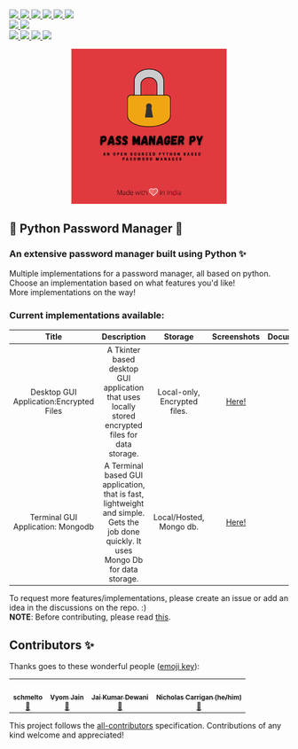 <p>
<br>
    <a href="" alt="License">
        <img src="https://img.shields.io/github/license/SamDev98/password-manager-py?style=for-the-badge"/>
    </a>
    <a href="https://github.com/SamDev98/password-manager-py/releases" alt="Releases">
        <img src="https://img.shields.io/github/v/release/SamDev98/password-manager-py?include_prereleases&style=for-the-badge"/>
    </a>
    <a href="" alt="Maintained">
        <img src="https://img.shields.io/maintenance/yes/2021?style=for-the-badge"/>
    </a>
    <a href="" alt="Contributors">
        <img src="https://img.shields.io/github/contributors/samdev98/password-manager-py.svg?style=for-the-badge"/>
    </a>
    <a href="https://discord.gg/7sSs4AC3ey" alt="Discord">
        <img src="https://img.shields.io/discord/813065529639436328?style=for-the-badge"/>
    </a>
    <a href="https://www.linkedin.com/in/sambhavrakhe" alt="Linkedin">
        <img src="https://img.shields.io/badge/-LinkedIn-black.svg?style=for-the-badge&logo=linkedin&colorB=555"/>
    </a>
<br>
    <a href="https://github.com/SamDev98/password-manager-py/network/members" alt="Forks">
        <img src="https://img.shields.io/github/forks/SamDev98/password-manager-py.svg?style=for-the-badge"/>
    </a>
    <a href="https://github.com/SamDev98/password-manager-py/stargazers" alt="Stars">
        <img src="https://img.shields.io/github/stars/SamDev98/password-manager-py.svg?style=for-the-badge"/>
    </a>
<br>
    <a href="" alt="Build Status">
        <img src="https://github.com/samdev98/password-manager-py/actions/workflows/python-app.yml/badge.svg"/>
    </a>
    <a href="" alt="Greetings">
        <img src="https://github.com/samdev98/password-manager-py/actions/workflows/greetings.yml/badge.svg"/>
    </a>
    <a href="" alt="Label">
        <img src="https://github.com/samdev98/password-manager-py/actions/workflows/label.yml/badge.svg"/>
    </a>
    <a href="" alt="Stale">
        <img src="https://github.com/samdev98/password-manager-py/actions/workflows/stale.yml/badge.svg"/>
    </a>
<br>
</p>

<p align="center">
  <a href="https://github.com/samdev98/password-manager-py">
    <img src="docs/res/images/PassManagerPy.png" alt="Logo" width="280" height="280">
  </a>
</p>

## 🐍 Python Password Manager 🔐

### An extensive password manager built using Python ✨

Multiple implementations for a password manager, all based on python. Choose an implementation based on what features
you'd like!
<br>
More implementations on the way!

### Current implementations available:

|                  Title                    |                                                              Description                                                                |            Storage            |                                                 Screenshots                                                    |            Documentations                |
|:---------------------------------------:	|:-------------------------------------------------------------------------------------------------------------------------------------:	|:----------------------------:	|:----------------------------------------------------------------------------------------------------------:	|:------------------------------------:	|
| Desktop GUI Application:Encrypted Files    |                   A Tkinter based desktop GUI application that uses locally stored encrypted files for data storage.                    | Local-only, Encrypted files.    | [Here!](https://github.com/SamDev98/password-manager-py/blob/main/docs/Tk_encrypted_README.md#screenshots)    | [Here!](docs/Tk_encrypted_README.md)    |
|    Terminal GUI Application: Mongodb        | A Terminal based GUI application, that is fast, lightweight and simple. Gets the job done quickly. It uses Mongo Db for data storage.    |    Local/Hosted, Mongo db.    |   [Here!](https://github.com/SamDev98/password-manager-py/blob/main/docs/Tui_mongo_README.md#screenshots)    |   [Here!](docs/Tui_mongo_README.md)    |

To request more features/implementations, please create an issue or add an idea in the discussions on the repo. :)
<br>
**NOTE**: Before contributing, please read [this](CONTRIBUTING.md).

## Contributors ✨

Thanks goes to these wonderful people ([emoji key](https://allcontributors.org/docs/en/emoji-key)):

<!-- ALL-CONTRIBUTORS-LIST:START - Do not remove or modify this section -->
<!-- prettier-ignore-start -->
<!-- markdownlint-disable -->

<table>
  <tr>
    <td align="center"><a href="https://github.com/schmelto"><img src="https://avatars.githubusercontent.com/u/30869493?v=4?s=100" width="100px;" alt=""/><br /><sub><b>schmelto</b></sub></a><br /><a href="https://github.com/SamDev98/password-manager-py/commits?author=schmelto" title="Documentation">📖</a></td>
    <td align="center"><a href="https://github.com/Vyvy-vi"><img src="https://avatars.githubusercontent.com/u/62864373?v=4?s=100" width="100px;" alt=""/><br /><sub><b>Vyom Jain</b></sub></a><br /><a href="#ideas-Vyvy-vi" title="Ideas, Planning, & Feedback">🤔</a></td>
    <td align="center"><a href="https://jaid.tech/"><img src="https://avatars.githubusercontent.com/u/33520257?v=4?s=100" width="100px;" alt=""/><br /><sub><b>Jai Kumar Dewani</b></sub></a><br /><a href="#ideas-jai-dewani" title="Ideas, Planning, & Feedback">🤔</a></td>
    <td align="center"><a href="http://www.nhcarrigan.com"><img src="https://avatars.githubusercontent.com/u/63889819?v=4?s=100" width="100px;" alt=""/><br /><sub><b>Nicholas Carrigan (he/him)</b></sub></a><br /><a href="https://github.com/SamDev98/password-manager-py/commits?author=nhcarrigan" title="Documentation">📖</a></td>
  </tr>
</table>

<!-- markdownlint-restore -->
<!-- prettier-ignore-end -->
<!-- ALL-CONTRIBUTORS-LIST:END -->

This project follows the [all-contributors](https://github.com/all-contributors/all-contributors) specification.
Contributions of any kind welcome and appreciated!
